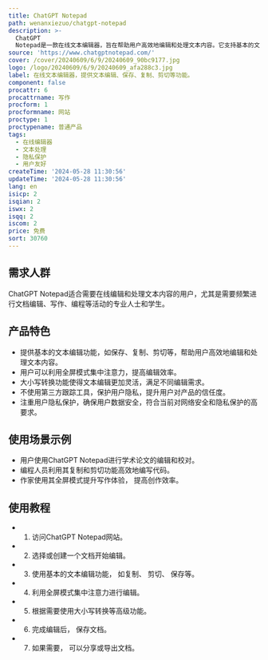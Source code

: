 ```yaml
---
title: ChatGPT Notepad
path: wenanxiezuo/chatgpt-notepad
description: >-
  ChatGPT
  Notepad是一款在线文本编辑器，旨在帮助用户高效地编辑和处理文本内容。它支持基本的文本编辑功能，如保存、复制、剪切等，同时提供全屏模式和大小写转换等高级功能。该产品重视用户隐私保护，不使用第三方跟踪工具，确保用户数据安全。
source: 'https://www.chatgptnotepad.com/'
cover: /cover/20240609/6/9/20240609_90bc9177.jpg
logo: /logo/20240609/6/9/20240609_afa288c3.jpg
label: 在线文本编辑器，提供文本编辑、保存、复制、剪切等功能。
component: false
procattr: 6
procattrname: 写作
procform: 1
procformname: 网站
proctype: 1
proctypename: 普通产品
tags:
  - 在线编辑器
  - 文本处理
  - 隐私保护
  - 用户友好
createTime: '2024-05-28 11:30:56'
updateTime: '2024-05-28 11:30:56'
lang: en
isicp: 2
isqian: 2
iswx: 2
isqq: 2
iscom: 2
price: 免费
sort: 30760
---
```




## 需求人群
ChatGPT Notepad适合需要在线编辑和处理文本内容的用户，尤其是需要频繁进行文档编辑、写作、编程等活动的专业人士和学生。

## 产品特色
* 提供基本的文本编辑功能，如保存、复制、剪切等，帮助用户高效地编辑和处理文本内容。
* 用户可以利用全屏模式集中注意力，提高编辑效率。
* 大小写转换功能使得文本编辑更加灵活，满足不同编辑需求。
* 不使用第三方跟踪工具，保护用户隐私，提升用户对产品的信任度。
* 注重用户隐私保护，确保用户数据安全，符合当前对网络安全和隐私保护的高要求。

## 使用场景示例
* 用户使用ChatGPT Notepad进行学术论文的编辑和校对。
* 编程人员利用其复制和剪切功能高效地编写代码。
* 作家使用其全屏模式提升写作体验， 提高创作效率。

## 使用教程
* 1. 访问ChatGPT Notepad网站。
* 2. 选择或创建一个文档开始编辑。
* 3. 使用基本的文本编辑功能， 如复制、 剪切、 保存等。
* 4. 利用全屏模式集中注意力进行编辑。
* 5. 根据需要使用大小写转换等高级功能。
* 6. 完成编辑后， 保存文档。
* 7. 如果需要， 可以分享或导出文档。

  
